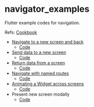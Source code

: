 # navigator_examples
Flutter example codes for navigation.

Refs: [Cookbook](https://flutter.io/cookbook/)

- [Navigate to a new screen and back](https://flutter.io/cookbook/navigation/navigation-basics/)
  - [Code](./lib/new_screen_and_back)
- [Send data to a new screen](https://flutter.io/cookbook/navigation/passing-data/)
  - [Code](./lib/send_data)
- [Return data from a screen](https://flutter.io/cookbook/navigation/returning-data/)
  - [Code](./lib/return_data)
- [Navigate with named routes](https://flutter.io/cookbook/networking/named-routes/)
  - [Code](./lib/named_route)
- [Animating a Widget across screens](https://flutter.io/cookbook/navigation/hero-animations/)
  - [Code](./lib/animations)
- Present new screen modally
  - [Code](./lib/modal)
